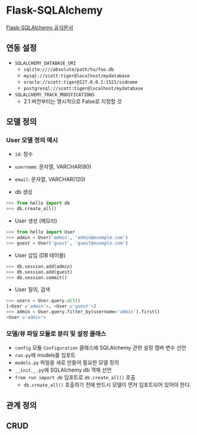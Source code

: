 # Flask-SQLAlchemy

[Flask-SQLAlchemy 공식문서](http://flask-sqlalchemy.pocoo.org/2.1/)

## 연동 설정

* ```SQLALCHEMY_DATABASE_URI```
    * ```sqlite:////absolute/path/to/foo.db```
    * ```mysql://scott:tiger@localhost/mydatabase```
    * ```oracle://scott:tiger@127.0.0.1:1521/sidname```
    * ```postgresql://scott:tiger@localhost/mydatabase```
* ```SQLALCHEMY_TRACK_MODIFICATIONS```
    * 2.1 버전부터는 명시적으로 False로 지정할 것
    
## 모델 정의

### User 모델 정의 예시

* ```id```: 정수
* ```username```: 문자열, VARCHAR(80)
* ```email```: 문자열, VARCHAR(120)

* db 생성

```python
>>> from hello import db
>>> db.create_all()
```

* User 생성 (메모리)

```python
>>> from hello import User
>>> admin = User('admin', 'admin@example.com')
>>> guest = User('guest', 'guest@example.com')
```

* User 삽입 (DB 테이블)

```python
>>> db.session.add(admin)
>>> db.session.add(guest)
>>> db.session.commit()
```

* User 질의, 검색

```python
>>> users = User.query.all()
[<User u'admin'>, <User u'guest'>]
>>> admin = User.query.filter_by(username='admin').first()
<User u'admin'>
```

### 모델/뷰 파일 모듈로 분리 및 설정 클래스

* ```config``` 모듈 ```Configuration``` 클래스에 SQLAlchemy 관련 설정 멤버 변수 선언
* ```run.py```에 models를 임포트
* ```models.py``` 파일을 새로 만들어 필요한 모델 정의
* ```__init__.py```에 SQLAlchemy db 객체 선언
* ```from run import db``` 임포트로 ```db.create_all()``` 호출
    * ```db.create_all()``` 호출하기 전에 반드시 모델이 먼저 임포트되어 있어야 한다.

## 관계 정의

## CRUD
